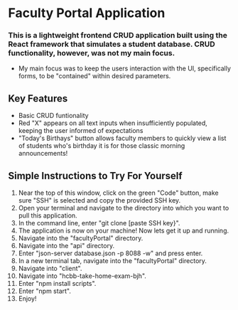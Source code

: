 # Faculty Portal Application

### This is a lightweight frontend CRUD application built using the React framework that simulates a student database. CRUD functionality, however, was not my main focus. 
* My main focus was to keep the users interaction with the UI, specifically forms, to be "contained" within desired parameters.
## Key Features 
* Basic CRUD funtionality
* Red "X" appears on all text inputs when insufficiently populated, keeping the user informed of expectations
* "Today's Birthays" button allows faculty members to quickly view a list of students who's birthday it is for those classic morning announcements! 
## Simple Instructions to Try For Yourself
1. Near the top of this window, click on the green "Code" button, make sure "SSH" is selected and copy the provided SSH key.
2. Open your terminal and navigate to the directory into which you want to pull this application.
3. In the command line, enter "git clone [paste SSH key}".
4. The application is now on your machine! Now lets get it up and running.
5. Navigate into the "facultyPortal" directory.
6. Navigate into the "api" directory.
7. Enter "json-server database.json -p 8088 -w" and press enter.
8. In a new terminal tab, navigate into the "facultyPortal" directory.
9. Navigate into "client".
10. Navigate into "hcbb-take-home-exam-bjh".
11. Enter "npm install scripts".
12. Enter "npm start".
13. Enjoy! 

